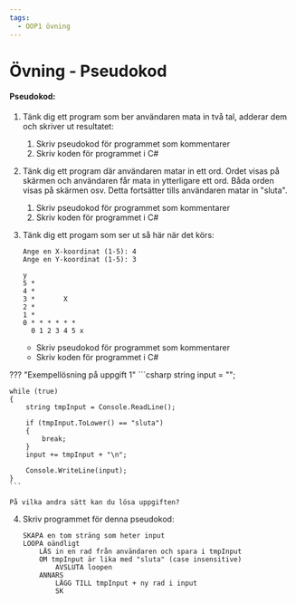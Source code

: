 ```yaml
---
tags:
  - OOP1 övning
---
```


# Övning - Pseudokod

#### Pseudokod:

1. Tänk dig ett program som ber användaren mata in två tal, adderar dem och skriver ut resultatet:
    1. Skriv pseudokod för programmet som kommentarer
    3. Skriv koden för programmet i C#

2. Tänk dig ett program där användaren matar in ett ord. Ordet visas på skärmen och användaren får mata in ytterligare ett ord. Båda orden visas på skärmen osv. Detta fortsätter tills användaren matar in "sluta".
    1. Skriv pseudokod för programmet som kommentarer
    2. Skriv koden för programmet i C#

3. Tänk dig ett progam som ser ut så här när det körs:
    ```
    Ange en X-koordinat (1-5): 4
    Ange en Y-koordinat (1-5): 3

    y
    5 *
    4 *
    3 *       X
    2 *
    1 *
    0 * * * * * *
      0 1 2 3 4 5 x
    ```
    * Skriv pseudokod för programmet som kommentarer
    * Skriv koden för programmet i C#


??? "Exempellösning på uppgift 1"
    ```csharp
    string input = "";

    while (true)
    {
        string tmpInput = Console.ReadLine();

        if (tmpInput.ToLower() == "sluta")
        {
            break;
        }
        input += tmpInput + "\n";

        Console.WriteLine(input);
    }
    ```

    På vilka andra sätt kan du lösa uppgiften?

4. Skriv programmet för denna pseudokod:
    ```
    SKAPA en tom sträng som heter input
    LOOPA oändligt
        LÄS in en rad från användaren och spara i tmpInput
        OM tmpInput är lika med "sluta" (case insensitive)
            AVSLUTA loopen
        ANNARS
            LÄGG TILL tmpInput + ny rad i input
            SK